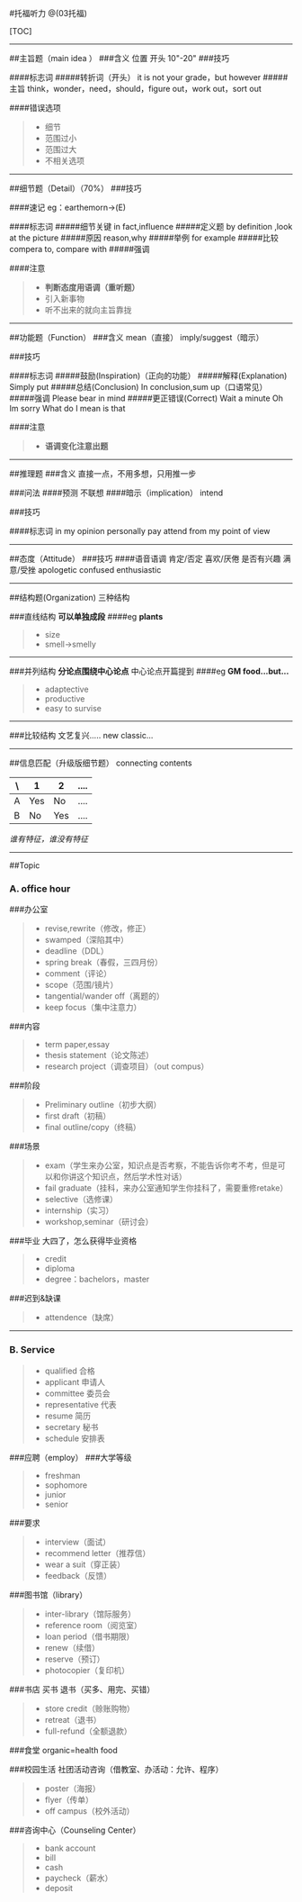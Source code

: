#托福听力
@(03托福)

[TOC]

------
##主旨题（main idea ）
###含义
位置 开头 10"-20"
###技巧

####标志词
#####转折词（开头）
it is not your grade，but however
#####主旨
think，wonder，need，should，figure out，work out，sort out

####错误选项
> * 细节
> * 范围过小
> * 范围过大
> * 不相关选项

------
##细节题（Detail）（70%）
###技巧

####速记
eg：earthemorn->(E)

####标志词
#####细节关键
in fact,influence
#####定义题
by definition ,look at the picture
#####原因
reason,why
#####举例
for example
#####比较
compera to, compare with
#####强调

####注意
> * **判断态度用语调（重听题）**
> * 引入新事物
> * 听不出来的就向主旨靠拢

------
##功能题（Function）
###含义
mean（直接）
imply/suggest（暗示）

###技巧

####标志词
#####鼓励(Inspiration)（正向的功能）
#####解释(Explanation)
Simply put
#####总结(Conclusion)
In conclusion,sum up（口语常见）
#####强调
Please bear in mind
#####更正错误(Correct)
Wait a minute
Oh Im sorry
What do I mean is that

####注意
> * **语调变化注意出题**

------
##推理题
###含义
直接一点，不用多想，只用推一步

###问法
####预测
不联想
####暗示（implication）
intend

###技巧

####标志词
in my opinion
personally
pay attend
from my point of view

------
##态度（Attitude）
###技巧
####语音语调
肯定/否定
喜欢/厌倦
是否有兴趣
满意/受挫
apologetic
confused
enthusiastic

------
##结构题(Organization)
三种结构

###直线结构
**可以单独成段**
####eg
**plants**
> * size
> * smell->smelly

------
###并列结构
**分论点围绕中心论点**
中心论点开篇提到
####eg
**GM food...but...**
> * adaptective
> * productive
> * easy to survise

------
###比较结构
文艺复兴.....
new classic...

------
##信息匹配（升级版细节题）
connecting contents


\     | 1         | 2      | ....
----- | --------  | ------ | -----
A     |  Yes      |  No    | ....
B     |  No       |  Yes   | ....

*谁有特征，谁没有特征*

------
##Topic
### **A. office hour**

###办公室
> * revise,rewrite（修改，修正）
> * swamped（深陷其中）
> * deadline（DDL）
> * spring break（春假，三四月份）
> * comment（评论）
> * scope（范围/镜片）
> * tangential/wander off（离题的）
> * keep focus（集中注意力）

###内容
> * term paper,essay
> * thesis statement（论文陈述）
> * research project（调查项目）（out compus）

###阶段
> * Preliminary outline（初步大纲）
> * first draft（初稿）
> * final outline/copy（终稿）

###场景
> * exam（学生来办公室，知识点是否考察，不能告诉你考不考，但是可以和你讲这个知识点，然后学术性对话）
> * fail graduate（挂科，来办公室通知学生你挂科了，需要重修retake）
> * selective（选修课）
> * internship（实习）
> * workshop,seminar（研讨会）

###毕业
大四了，怎么获得毕业资格
> * credit
> * diploma
> * degree：bachelors，master

###迟到&缺课
> * attendence（缺席）

***

### **B. Service**
> * qualified 合格
> * applicant 申请人
> * committee 委员会
> * representative 代表
> * resume 简历
> * secretary 秘书
> * schedule 安排表

###应聘（employ）
###大学等级
> * freshman
> * sophomore
> * junior
> * senior

###要求
> * interview（面试）
> * recommend letter（推荐信）
> * wear a suit（穿正装）
> * feedback（反馈）

###图书馆（library）
> * inter-library（馆际服务）
> * reference room（阅览室）
> * loan period（借书期限）
> * renew（续借）
> * reserve（预订）
> * photocopier（复印机）

###书店
买书
退书（买多、用完、买错）

> * store credit（赊账购物）
> * retreat（退书）
> * full-refund（全额退款）

###食堂
organic=health food

###校园生活
社团活动咨询（借教室、办活动：允许、程序）

> * poster（海报）
> * flyer（传单）
> * off campus（校外活动）

###咨询中心（Counseling Center）
> * bank account
> * bill
> * cash
> * paycheck（薪水）
> * deposit




